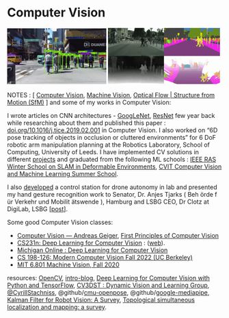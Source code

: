 # Computer Vision

<img src="./img/obj.gif" width=46%> <img src="./img/seg.gif" width=52%>

NOTES : [ [Computer Vision](./cvv.MD), [Machine Vision](./mv.MD), [Optical Flow | Structure from Motion (SfM)](./opticalflow.MD) ] and some of my works in Computer Vision:

I wrote articles on CNN architectures - [GoogLeNet](https://github.com/florist-notes/CNN-GoogLeNet), [ResNet](https://github.com/florist-notes/CNN-ResNet) few year back while researching about them and published this paper : [doi.org/10.1016/j.tice.2019.02.001](https://www.sciencedirect.com/science/article/abs/pii/S0040816618304397) in Computer Vision. I also worked on “6D pose tracking of objects in occlusion or cluttered environments” for 6 DoF robotic arm manipulation
planning at the Robotics Laboratory, School of Computing, University of Leeds. I have implemented CV solutions in different [projects](https://twitter.com/florist_notes/status/1660011459563200520) and graduated from the following ML schools : [IEEE RAS Winter School on SLAM in Deformable Environments](https://bit.ly/3DNAsOr), [CVIT Computer Vision and Machine Learning Summer School](https://bit.ly/3oXfmGT). 

I also [developed](https://twitter.com/florist_notes/status/1640584066608123905) a control station for drone autonomy in lab and presented my hand gesture recognition work to Senator, Dr. Anjes Tjarks ( Beh ̈orde f ̈ur Verkehr und Mobilit ̈atswende ), Hamburg and LSBG CEO, Dr Clotz at DigiLab, LSBG [[post](https://twitter.com/florist_notes/status/1633093993146753027)].


Some good Computer Vision classes:
+ [Computer Vision — Andreas Geiger](https://www.youtube.com/playlist?list=PL05umP7R6ij35L2MHGzis8AEHz7mg381_),  [First Principles of Computer Vision](https://www.youtube.com/@firstprinciplesofcomputerv3258/playlists)
+ [CS231n: Deep Learning for Computer Vision](https://www.youtube.com/playlist?list=PLf7L7Kg8_FNxHATtLwDceyh72QQL9pvpQ) : ([web](http://cs231n.stanford.edu/)).
+ [Michigan Online : Deep Learning for Computer Vision](https://www.youtube.com/playlist?list=PL5-TkQAfAZFbzxjBHtzdVCWE0Zbhomg7r)
+ [CS 198-126: Modern Computer Vision Fall 2022 (UC Berkeley)](https://www.youtube.com/playlist?list=PLzWRmD0Vi2KVsrCqA4VnztE4t71KnTnP5)
+ [MIT 6.801 Machine Vision, Fall 2020](https://www.youtube.com/playlist?list=PLUl4u3cNGP63pfpS1gV5P9tDxxL_e4W8O)


resources: [OpenCV](https://opencv.org/), [intro-blog](https://towardsdatascience.com/everything-you-ever-wanted-to-know-about-computer-vision-heres-a-look-why-it-s-so-awesome-e8a58dfb641e), [Deep Learning for Computer Vision with Python and TensorFlow](https://www.youtube.com/watch?v=IA3WxTTPXqQ&t=82234s), [CV3DST : Dynamic Vision and Learning Group](https://www.youtube.com/@dynamicvisionandlearninggr1022/playlists), [@CyrillStachniss](https://www.youtube.com/@CyrillStachniss/playlists), @github/[cmu-openpose](https://github.com/CMU-Perceptual-Computing-Lab/openpose), @github/[google-mediapipe](https://github.com/google/mediapipe), [Kalman Filter for Robot Vision: A Survey](https://ieeexplore.ieee.org/document/5985520), [Topological simultaneous localization and mapping: a survey](https://www.cambridge.org/core/journals/robotica/article/abs/topological-simultaneous-localization-and-mapping-a-survey/A80CFC9160AF0AC2098D2ABA8119146D).